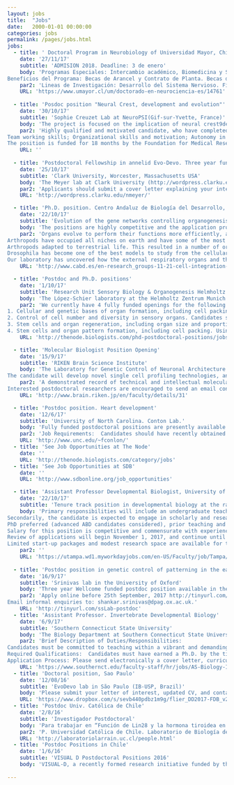 ```yaml
---
layout: jobs
title:  "Jobs"
date:   2000-01-01 00:00:00
categories: jobs
permalink: /pages/jobs.html
jobs:
  - title: ' Doctoral Program in Neurobiology of Universidad Mayor, Chile'
    date: '27/11/17'
    subtitle: 'ADMISION 2018. Deadline: 3 de enero'
    body: 'Programas Especiales: Intercambio académico, Biomedicina y Salud, Transferencia tecnológica. Herramientas bioinformáticas. Uso de animales transgénicos.
Beneficios del Programa: Becas de Arancel y Contrato de Planta. Becas de apoyo pasantías externas.' 
    par2: 'Lineas de Investigación: Desarrollo del Sistema Nervioso. Fisiología del Sistema Nervioso y Periférico. Enfermedades Neuro degenerativas. Fisiología del sistema nervioso en modelos animales. Mecanismos celulares y moleculares. Desarrollo de terapia génica y farmacológicas. Neurobiología traslacional y Neuroinmunología. Análisis masivo de datos (genómica, proteómica, metabolómica). Aspectos moleculares del envejecimiento. Metabolismo neuronal.'
    URL: 'https://www.umayor.cl/um/doctorado-en-neurociencia-es/14761'
    
  - title: 'Posdoc position "Neural Crest, development and evolution"'
    date: '30/10/17'
    subtitle: 'Sophie Creuzet Lab at NeuroPSI(Gif-sur-Yvette, France)'
    body: 'The project is focused on the implication of neural crest9derived meninges in brain homeostasis. It aims at understanding how the cephalic neural crest (CNC), a multipotent structure, which provides the developing forebrain with meninges and a functional microvasculature, exerts a deterministic role in the biology and physiology of choroid plexus, and regulates the production of cerebro9spinal fluid. More specifically, our project aims at understanding how the dysfunctions of CNC cells, and the meninges they form, could affect the development of the intracerebral vascular network and eventually cause neurodevelopmental defects.' 
    par2: 'Highly qualified and motivated candidate, who have completed a PhD in Developmental Biology or in Neurosciences, and with the following research skills are encouraged to apply: strong background in molecular and cellular developmental biology; good knowledge in neurobiology of cognitive functions  experience in microsurgical manipulations of embryonic tissues, cell cultures ; immunocyto and histochemistry; imaging (acquisition and treatment) ; English (written and spoken)
Team working skills; Organizational skills and motivation; Autonomy in project management
The position is funded for 18 months by the Foundation for Medical Research (FRM); expected starting in January 2018. Applications will be considered until mid November 2017 if the position is not yet filled. Please send a CV, three references, and a motivation letter to: sophie.creuzet@inaf.cnrs-gif.fr'
    URL: ''
    
  - title: 'Postdoctoral Fellowship in annelid Evo-Devo. Three year funding'
    date: '25/10/17'
    subtitle: 'Clark University, Worcester, Massachusetts USA'
    body: 'The Meyer lab at Clark University (http://wordpress.clarku.edu/nmeyer/) seeks a postdoctoral research fellow to investigate the molecular control of neural fate specification in annelids. Successful candidates will have expertise in developmental biology, evo-devo, and molecular biology. Experience working with marine organisms, microinjection, CRISPR/Cas9, transcriptomic data, and/or statistical analyses also is desirable but not required. Additionally, the Meyer lab is interested in candidates who can contribute to diversity of the academic community through development of outreach programs for the local community or that have experience in mentoring students from historically underrepresented communities.' 
    par2: 'Applicants should submit a cover letter explaining your interest in the position and qualifications, a curriculum vitae, a statement of research interests, two key publications, and contact information for three references in one electronic file by email to Dr. Néva Meyer (nmeyer@clarku.edu). Further information is available by contacting Dr. Meyer by email or phone (508-793-7476). Review of applications will begin immediately and will continue until the position is filled, but candidates able to start on or before January 15, 2018 will be given preference. This is a three-year position with the possibility of extension pending funding.'
    URL: 'http://wordpress.clarku.edu/nmeyer/'

  - title: 'Ph.D. position. Centro Andaluz de Biología del Desarrollo, Spain'
    date: '22/10/17'
    subtitle: 'Evolution of the gene networks controlling organogenesis'
    body: 'The positions are highly competitive and the application process has two phases. In the first round the students should apply to the program, and in the second, those selected will be allowed to chose lab, one being offered by Gene regulation and morphogenesis lab, James Castelli-Gair Hombría PI. Email enquiries to: jcashom@upo.es. See also: https://obrasociallacaixa.org/el/educacion-becas/becas-de-posgrado/inphinit/programme-description and http://www.cabd.es/en-research_groups-11-21-cell-integration-of-diverse-genetic-inputs-during-the-morphogenesis-of-complex-organs-summary.html' 
    par2: 'Organs evolve to perform their functions more efficiently, allowing organisms to adapt to changing environments and to explore new niches. Despite the acceptance of these premises, there are no models to analyse how these adaptations happened. Taking advantage of the deep knowledge our laboratory has on the cellular and molecular processes controlling the organogenesis of the endocrine glands and the respiratory organs of Drosophila, we will study how organogenesis evolved in related species. For this purpose we will analyse species with defined organ differences and study how the differential regulation of genes controlling Drosophila organogenesis has varied between species to give rise to new shapes and organ associations while maintaining the basic function. We will take advantage of advances in genome sequencing and novel genetic tools like Crispr that allow probing the function of homologous genes in non model organisms.
Arthropods have occupied all niches on earth and have some of the most successful groups. This has been achieved through the development of segment specific organs that specialized as different species occupied novel environments, as exemplified by the four times aquatic
Arthropods adapted to terrestrial life. This resulted in a number of organs that, evolving from preexisting ones, have adapted their organogenetic networks to perform their function in different environments.
Drosophila has become one of the best models to study from the cellular and molecular point of view how organogenesis unfolds and this is the ideal starting point to understand how related species may have modified pre-existing organogenetic gene networks for adaptation.
Our laboratory has uncovered how the external respiratory organs and the main endocrine organs develop. We propose to use comparative organogenesis of these organs to analyse how organ evolution occurred through medium and large evolutionary distances.'
    URL: 'http://www.cabd.es/en-research_groups-11-21-cell-integration-of-diverse-genetic-inputs-during-the-morphogenesis-of-complex-organs-summary.html'

  - title: 'Postdoc and Ph.D. positions'
    date: '1/10/17'
    subtitle: 'Research Unit Sensory Biology & Organogenesis Helmholtz Zentrum München'
    body: 'The López-Schier laboratory at the Helmholtz Zentrum Munich in Germany is seeking creative and highly motivated PhD students or postdoctoral scholars to work within our group.' 
    par2: 'We currently have 4 fully funded openings for the following projects:
1. Cellular and genetic bases of organ formation, including cell packing and tissue remodelling. We single-cell transcriptional profiling, genome engineering using CRISPR/Cas9 and quantitative live imaging data using light-sheet microscopy. Preference will be given to candidates with theoretical or practical knowledge in cell biology or biophysics.
2. Control of cell number and diversity in sensory organs. Candidates should have a strong theoretical background in cell biology, and a good command of computer programming.
3. Stem cells and organ regeneration, including organ size and proportions. We use state of the art optical imaging, optogenetics and genome engineering to unravel what triggers the regenerative response after tissue injury. This project is ideal for a candidate with studies in biology, informatics, or with experience in computer programming.
4. Stem cells and organ pattern formation, including cell packing. Using high-resolution cellular tracking and machine learning, we attempt to understand how cells self-organize during organ repair and to predict cellular behavior. This project is ideal for a candidate with studies in informatics, mathematics, or experience in machine learning.'
    URL: 'http://thenode.biologists.com/phd-postdoctoral-positions/jobs/'

  - title: 'Molecular Biologist Position Opening'
    date: '15/9/17'
    subtitle: 'RIKEN Brain Science Institute'
    body: 'The Laboratory for Genetic Control of Neuronal Architecture (Moore; RIKEN Brain Science Institute, Tokyo, Japan) is recruiting a skilled molecular biologist.
The candidate will develop novel single cell profiling technologies, and apply them to study neuronal development. Additional neuronal development studies will also be carried out. The single cell profiling technology development part of this project will be carried out in close collaboration with the Genomics Miniaturization Technology Unit (Plessy; RIKEN Center for Life Science Technologies, Yokohama, Japan).' 
    par2: 'A demonstrated record of technical and intellectual molecular biology excellence is the primary criterion for this position. The candidate is expected to play a leading role in a collaborative team, and a proven ability to function effectively in a team will be also considered in the selection process.
Interested postdoctoral researchers are encouraged to send an email containing 1) a curriculum vitae including publications and names of three references, 2) a short description of skills and experience to Adrian Moore (adrianm@brain.riken.jp). Working level English is required. Japanese language skills are not a requirement.'
    URL: 'http://www.brain.riken.jp/en/faculty/details/31'

  - title: 'Postdoc position. Heart development'
    date: '12/6/17'
    subtitle: 'University of North Carolina. Conton Lab.'
    body: 'Fully funded postdoctoral positions are presently available in the Conlon Lab whose studies focus on identifying the molecular networks that are essential for early heart development and how alterations in these networks lead to congenital heart disease. For these studies, we use a highly integrated approach that incorporates developmental, genetic, proteomic, biochemical and molecular based studies in mouse, Xenopus and stem cells. Recent advances and projects of interest in the Conlon lab include studies that define the cellular and molecular events that lead to cardiac septation, those that explore cardiac interaction networks as determinants of transcriptional specificity, the mechanism and function of cardiac transcriptional repression networks and, the regulatory networks of cardiac morphogenesis.' 
    par2: 'Job Requirements:  Candidates should have recently obtained or be about to obtain a Ph.D. or M.D. in a field of biological science and should have a strong publication record. Outstanding and highly motivated candidates should apply by email to Dr. Frank L. Conlon and include a CV/resume, three references and description of your specific interest in our research programs.'
    URL: 'http://www.unc.edu/~fconlon/'
  - title: 'See Job Opportunities at The Node'
    date: ''
    URL: 'http://thenode.biologists.com/category/jobs'
  - title: 'See Job Opportunities at SDB'
    date: ''
    URL: 'http://www.sdbonline.org/job_opportunities'

  - title: 'Assistant Professor Developmental Biologist, University of Tampa, Florida, USA'
    date: '22/10/17'
    subtitle: 'Tenure track position in developmental biology at the rank of Assistant Professor starting in August 2018' 
    body: 'Primary responsibilities will include an undergraduate teaching load of 12 contact hours per semester.  The candidate is expected to teach introductory biology for majors, an upper division course in developmental biology, and other courses as needed.  
Secondarily, the candidate is expected to engage in scholarly and research activity that involves undergraduates, advise students, and provide service to the department, college, university and broader community. Research activities must yield peer-reviewed publications. 
PhD preferred (advanced ABD candidates considered), prior teaching and research experience with undergraduates is desirable. 
Salary for this position is competitive and commensurate with experience.
Review of applications will begin November 1, 2017, and continue until the position is filled.
Limited start-up packages and modest research space are available for tenure-track positions.'
    par2: ''
    URL: 'https://utampa.wd1.myworkdayjobs.com/en-US/Faculty/job/Tampa/Assistant-Professor-of-Biology--Developmental-Biologist-_R0001530'
    
  - title: 'Postdoc position in genetic control of patterning in the early mammalian embryo'
    date: '16/9/17'
    subtitle: 'Srinivas lab in the University of Oxford'
    body: 'Three year Wellcome funded postdoc position available in the Srinivas lab in the University of Oxford, to investigate patterning in the early post-implantation mouse embryo. We are looking for someone who is enthusiastic about using multi-disciplinary approaches including fluorescent reporters, advanced imaging and single cell sequencing to study the molecular mechanisms controlling early embryonic patterning.' 
    par2: 'Apply online before 25th September, 2017 http://tinyurl.com/ssLab-postdoc
Email informal enquiries to: shankar.srinivas@dpag.ox.ac.uk.'
    URL: 'http://tinyurl.com/ssLab-postdoc'
  - title: 'Assistant Professor. Invertebrate Developmental Biology'
    date: '6/9/17'
    subtitle: 'Southern Connecticut State University'
    body: 'The Biology Department at Southern Connecticut State University invites applicants for a full-time, tenure-track position in Invertebrate Developmental Biology at the Assistant Professor level.  We seek candidates that will offer general biology courses for non-majors and majors and courses in developmental biology for undergraduate and graduate students, as well as courses that support the B.S. program in Biotechnology.  The Biology Department offers the B.S. and B.A. degrees in Biology, the B.S. degree in Biology with teacher-certification (7-12), the B.S. degree in Biotechnology, the M.S. in Biology, and a post-baccalaureate program for initial teacher certification.  Please see our website at http://www.southernct.edu/biology for more information.' 
    par2: 'Brief Description of Duties/Responsibilities:
Candidates must be committed to teaching within a vibrant and demanding public liberal arts and sciences environment.  Tenure-track faculty at SCSU are expected to conduct research/creative activity in their area of expertise.  Creative activities include mentoring student research leading to publication of theses, publishing articles in academic and professional journals, seeking funding in support of research and teaching needs, and contributing to workshops and conferences. <br>
Required Qualifications:  Candidates must have earned a Ph.D. by the time of appointment in developmental biology or a related field and possess experience teaching at the university level. <br>
Application Process: Please send electronically a cover letter, curriculum vitae, statement of research interests and plans, statement of teaching philosophy and interests, three letters of recommendation, representative reprints, teaching evaluations, and any other evidence of teaching effectiveness to:  Biology Search Committee Chair at BIOsearch1@southernct.edu.  Please include your personal contact information along with a work address on your CV.  In order for your application to be given full consideration, all materials must be received by Monday, October 16, 2017.  The position will remain open until filled.'
    URL: 'https://www.southernct.edu/faculty-staff/hr/jobs/AS-Biology-Invertebrate-Developmental-Biologist-Assistant-Professor.html'
  - title: 'Doctoral position, Sao Paulo'
    date: '12/08/16'
    subtitle: 'EvoDevo lab in São Paulo (IB-USP, Brazil)'
    body: 'Please submit your letter of interest, updated CV, and contact information of three references to Federico Brown (fdbrown@usp.br) http://zoologia.ib.usp.br/evodevo2/'
    URL: 'https://www.dropbox.com/s/sevb440pdbz1m9g/flier_DD2017-FDB_v2.pdf?dl=0'
  - title: 'Postdoc Univ. Católica de Chile'
    date: '2/8/16'
    subtitle: 'Investigador Postdoctoral'
    body: 'Para trabajar en “Función de Lin28 y la hormona tiroidea en el desarrollo perinatal de ratón”. Los interesados dirigir CURRICULUM VITAE y PUBLICACIONES a: Juan Larraín jlarrain@bio.puc.cl' 
    par2: 'P. Universidad Católica de Chile. Laboratorio de Biología del Desarrollo y Regeneración. Facultad de Ciencias Biológicas'
    URL: 'http://laboratoriolarrain.uc.cl/people.html'
  - title: 'Postdoc Positions in Chile'
    date: '1/6/16'
    subtitle: 'VISUAL D Postdoctoral Positions 2016'
    body: 'VISUAL-D, a recently formed research initiative funded by the Chilean government for the visualisation and manipulation of signal and forces in developing tissues, is seeking proactive candidates with experience in developmental biology and/or morphogenesis, ideally (but not required) in zebrafish, willing to create new projects that associate developmental biology/morphogenesis with mathematics/computing/physics in a trans disciplinary scientific environment. Applicants must be about to finish or have a Ph.D. (awarded within the last 4 years) and a demonstrated track record of publications. To apply, applicants should send a full CV and a short statement of research interests to Prof. Miguel Concha (mconcha@med.uchile.cl) by July 1st 2016.For more information, please download the pdf file (https://www.dropbox.com/s/az4m2x7lubg2r0g/Postdoc%20anouncement_VisualD%2016May2016.pdf?dl=0)'
    
---
```


